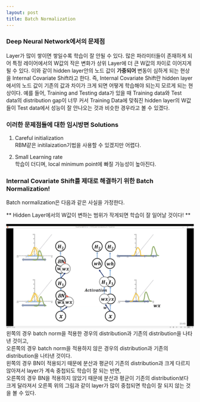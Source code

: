 ```yaml
---
layout: post
title: Batch Normalization
---
```



### Deep Neural Network에서의 문제점

Layer가 많이 쌓이면 쌓일수록 학습이 잘 안될 수 있다. 많은 파라미터들이 존재하게 되어 특정 레이어에서의 W값의 작은 변화가 상위 Layer에 더 큰 W값의 차이로 
이어지게 될 수 있다.
이와 같이 hidden layer안의 노드 값이 **가중되어** 변동이 심하게 되는 현상을 Internal Covariate Shift라고 한다.
즉, Internal Covariate Shift란 hidden layer에서의 노드 값이 기존의 값과 차이가 크게 되면 어떻게 학습해야 되는지 모르게 되는
현상이다.
예를 들어, Training and Testing data가 있을 때 Training data와 Test data의 distribution gap이 너무 커서 Training Data에 맞춰진 hidden layer의 W값들이 Test data에서 성능이 잘 안나오는 것과 비슷한 경우라고 볼 수 있겠다.

### 이러한 문제점들에 대한 임시방편 Solutions

1. Careful initialization<br>
 RBM같은 initilaization기법을 사용할 수 있겠지만 어렵다.


2. Small Learning rate<br>
 학습이 더디며, local minimum point에 빠질 가능성이 높아진다.
 
 ### Internal Covariate Shift를 제대로 해결하기 위한 Batch Normalization!
 
 Batch normalization은 다음과 같은 사실을 가정한다.<br>
 
 ** Hidden Layer에서의 W값이 변하는 범위가 작게되면 학습이 잘 일어날 것이다! **
 
 

![batch norm pic 1 ](/images/batch_norm_pic1.png)
왼쪽의 경우 batch norm을 적용한 경우의 distribution과 기존의 distribution을 나타낸 것이고, <br>
오른쪽의 경우 batch norm을 적용하지 않은 경우의 distribution과 기존의 distribution을 나타낸 것이다.<br>
왼쪽의 경우 BN이 적용되기 때문에 분산과 평균이 기존의 distribution과 크게 다르지 않아져서 layer가 계속 중첩되도 학습이 잘 되는 반면,<br>
오른쪽의 경우 BN을 적용하지 않았기 때문에 분산과 평균이 기존의 distribution보다 크게 달라져서 오른쪽 위의 그림과 같이 layer가 많이 중첩되면
학습이 잘 되지 않는 것을 볼 수 있다.

